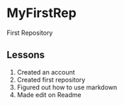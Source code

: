 # MyFirstRep

First Repository

## Lessons
1. Created an account
2. Created first repository
3. Figured out how to use markdown
4. Made edit on Readme

